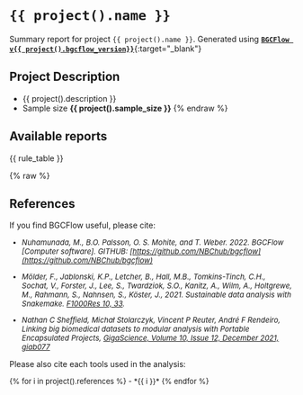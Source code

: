 # `{{ project().name }}`
Summary report for project `{{ project().name }}`. Generated using [**`BGCFlow v{{ project().bgcflow_version}}`**](https://github.com/NBChub/bgcflow){:target="_blank"}

## Project Description
- {{ project().description }}
- Sample size **{{ project().sample_size }}**
{% endraw %}

## Available reports
{{ rule_table }}

{% raw %}
## References
If you find BGCFlow useful, please cite:

<font size="2">

  - *Nuhamunada, M., B.O. Palsson, O. S. Mohite, and T. Weber. 2022. BGCFlow [Computer software]. GITHUB: [https://github.com/NBChub/bgcflow](https://github.com/NBChub/bgcflow)*

  - *Mölder, F., Jablonski, K.P., Letcher, B., Hall, M.B., Tomkins-Tinch, C.H., Sochat, V., Forster, J., Lee, S., Twardziok, S.O., Kanitz, A., Wilm, A., Holtgrewe, M., Rahmann, S., Nahnsen, S., Köster, J., 2021. Sustainable data analysis with Snakemake. [F1000Res 10, 33](https://f1000research.com/articles/10-33/v1).*

  - *Nathan C Sheffield, Michał Stolarczyk, Vincent P Reuter, André F Rendeiro, Linking big biomedical datasets to modular analysis with Portable Encapsulated Projects, [GigaScience, Volume 10, Issue 12, December 2021, giab077](https://doi.org/10.1093/gigascience/giab077)*

</font>

Please also cite each tools used in the analysis:

<font size="2">
{% for i in project().references %}
  - *{{ i }}*
{% endfor %}
</font>
